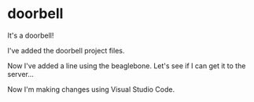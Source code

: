 # doorbell
It's a doorbell!

I've added the doorbell project files.

Now I've added a line using the beaglebone. Let's see if I can get it to the server...

Now I'm making changes using Visual Studio Code.
